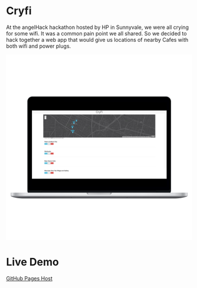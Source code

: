 # Cryfi
At the angelHack hackathon hosted by HP in Sunnyvale, we were all crying for some wifi. It was a common pain point we all shared. So we decided to hack together a web app that would give us locations of nearby Cafes with both wifi and power plugs.

<a href="https://yatso.github.io/cryfi/"><img src="images/Cryfi_macbook_mockup.png" width="550px">
</a>

# Live Demo 

[GitHub Pages Host](https://yatso.github.io/cryfi/)

